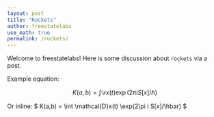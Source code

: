 ```yaml
---
layout: post
title: "Rockets"
author: freestatelabs
use_math: true
permalink: /rockets/
---
```


Welcome to freestatelabs!  Here is some discussion about `rockets` via a post.  

Example equation:  

$$   
K(a,b) = \int \mathcal{D}x(t) \exp(2\pi i S[x]/\hbar)  
$$  

Or inline: $ K(a,b) = \int \mathcal{D}x(t) \exp(2\pi i S[x]/\hbar) $

  
